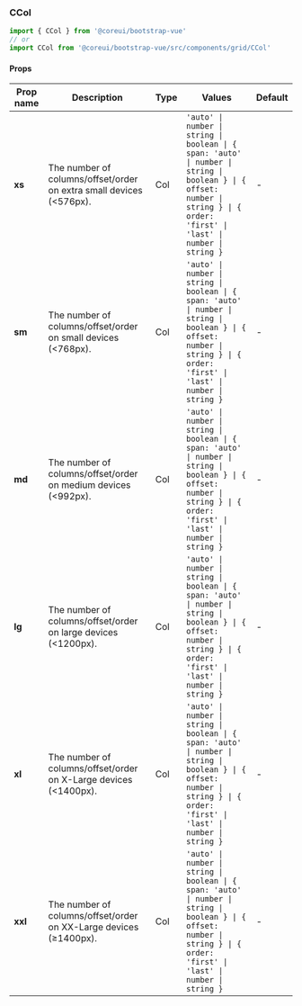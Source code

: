 ### CCol

```jsx
import { CCol } from '@coreui/bootstrap-vue'
// or
import CCol from '@coreui/bootstrap-vue/src/components/grid/CCol'
```

#### Props

| Prop name | Description                                                         | Type | Values                                                                                                                                                                         | Default |
| --------- | ------------------------------------------------------------------- | ---- | ------------------------------------------------------------------------------------------------------------------------------------------------------------------------------ | ------- |
| **xs**    | The number of columns/offset/order on extra small devices (<576px). | Col  | `'auto' \| number \| string \| boolean \| { span: 'auto' \| number \| string \| boolean } \| { offset: number \| string } \| { order: 'first' \| 'last' \| number \| string }` | -       |
| **sm**    | The number of columns/offset/order on small devices (<768px).       | Col  | `'auto' \| number \| string \| boolean \| { span: 'auto' \| number \| string \| boolean } \| { offset: number \| string } \| { order: 'first' \| 'last' \| number \| string }` | -       |
| **md**    | The number of columns/offset/order on medium devices (<992px).      | Col  | `'auto' \| number \| string \| boolean \| { span: 'auto' \| number \| string \| boolean } \| { offset: number \| string } \| { order: 'first' \| 'last' \| number \| string }` | -       |
| **lg**    | The number of columns/offset/order on large devices (<1200px).      | Col  | `'auto' \| number \| string \| boolean \| { span: 'auto' \| number \| string \| boolean } \| { offset: number \| string } \| { order: 'first' \| 'last' \| number \| string }` | -       |
| **xl**    | The number of columns/offset/order on X-Large devices (<1400px).    | Col  | `'auto' \| number \| string \| boolean \| { span: 'auto' \| number \| string \| boolean } \| { offset: number \| string } \| { order: 'first' \| 'last' \| number \| string }` | -       |
| **xxl**   | The number of columns/offset/order on XX-Large devices (≥1400px).   | Col  | `'auto' \| number \| string \| boolean \| { span: 'auto' \| number \| string \| boolean } \| { offset: number \| string } \| { order: 'first' \| 'last' \| number \| string }` | -       |
